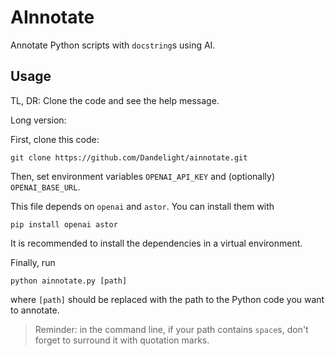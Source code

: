 # AInnotate

Annotate Python scripts with `docstring`s using AI.

## Usage

TL, DR: Clone the code and see the help message.

Long version:

First, clone this code:

```shell
git clone https://github.com/Dandelight/ainnotate.git
```

Then, set environment variables `OPENAI_API_KEY` and (optionally) `OPENAI_BASE_URL`.

This file depends on `openai` and `astor`. You can install them with

```shell
pip install openai astor
```

It is recommended to install the dependencies in a virtual environment.

Finally, run

```shell
python ainnotate.py [path]
```

where `[path]` should be replaced with the path to the Python code you want to annotate.

> Reminder: in the command line, if your path contains `space`s, don't forget to surround it with quotation marks.
